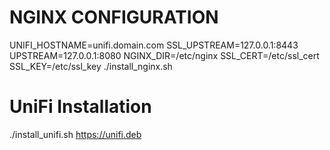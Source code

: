 # NGINX CONFIGURATION

UNIFI_HOSTNAME=unifi.domain.com SSL_UPSTREAM=127.0.0.1:8443 UPSTREAM=127.0.0.1:8080 NGINX_DIR=/etc/nginx SSL_CERT=/etc/ssl_cert SSL_KEY=/etc/ssl_key ./install_nginx.sh

# UniFi Installation

./install_unifi.sh https://unifi.deb
